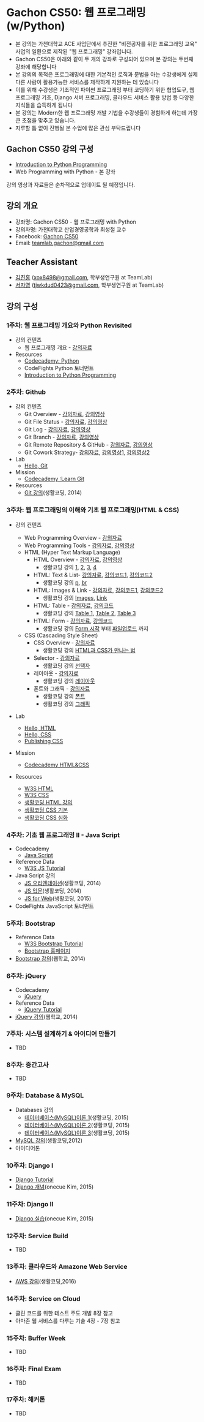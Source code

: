 Gachon CS50: 웹 프로그래밍(w/Python)
==============================

- 본 강의는 가천대학교 ACE 사업단에서 추진한 "비전공자를 위한 프로그래밍 교육" 사업의 일환으로 제작된 "웹 프로그래밍" 강좌입니다.
- Gachon CS50은 아래와 같이 두 개의 강좌로 구성되어 있으며 본 강의는 두번째 강좌에 해당합니다
- 본 강의의 목적은 프로그래밍에 대한 기본적인 로직과 문법을 아는 수강생에게 실제 다른 사람이 활용가능한 서비스를 제작하게 지원하는 데 있습니다
- 이를 위해 수강생은 기초적인 파이썬 프로그래밍 부터 코딩하기 위한 협업도구, 웹 프로그래밍 기초, Django 서버 프로그래밍, 클라우드 서비스 활용 방법 등 다양한 지식들을 습득하게 됩니다
- 본 강의는 Modern한 웹 프로그래밍 개발 기법을 수강생들이 경험하게 하는데 가장 큰 초점을 맞추고 있습니다. 
- 지루할 틈 없이 진행될 본 수업에 많은 관심 부탁드립니다

## Gachon CS50 강의 구성
- [Introduction to Python Programming](https://github.com/TeamLab/Gachon_CS50_Python_KMOOC)
- Web Programming with Python - 본 강좌

강의 영상과 자료들은 순차적으로 업데이트 될 예정입니다.

## 강의 개요
* 강좌명: Gachon CS50 - 웹 프로그래밍 with Python
* 강의자명: 가천대학교 산업경영공학과 최성철 교수
* Facebook: [Gachon CS50](https://www.facebook.com/GachonCS50) 
* Email: teamlab.gachon@gmail.com

## Teacher Assistant
* [김진홍](https://github.com/jinongkim) (xox8498@gmail.com, 학부생연구원 at TeamLab)
* [서자영](https://github.com/jayoungseo) (tjwkdud0423@gmail.com, 학부생연구원 at TeamLab)

## 강의 구성
### 1주차: 웹 프로그래밍 개요와 Python Revisited
- 강의 컨텐츠
    - 웹 프로그래밍 개요 - [강의자료](https://doc.co/fPtBHX/qj9tkx)
- Resources
    - [Codecademy: Python](https://www.codecademy.com/learn/python)
    - CodeFights Python 토너먼트
    - [Introduction to Python Programming](https://github.com/TeamLab/Gachon_CS50_Python_KMOOC)

### 2주차: Github
- 강의 컨텐츠
    -  Git Overview - [강의자료](https://doc.co/Qt5pA4/qj9tkx), [강의영상](https://youtu.be/JBN_hjgR1KQ?list=PLBHVuYlKEkUJwwwMQQIYBT-f-SaILe7mn)
    -  Git File Status - [강의자료](https://doc.co/DipLMM/qj9tkx), [강의영상](https://youtu.be/TGv-pvdCBWg?list=PLBHVuYlKEkUJwwwMQQIYBT-f-SaILe7mn)
    -  Git Log - [강의자료](https://doc.co/3XrCq7/qj9tkx), [강의영상](https://youtu.be/qO9VfdQdEio?list=PLBHVuYlKEkUJwwwMQQIYBT-f-SaILe7mn)
    -  Git Branch - [강의자료](https://doc.co/pvrnZf/qj9tkx), [강의영상](https://youtu.be/mVvSeF6O8sM?list=PLBHVuYlKEkUJwwwMQQIYBT-f-SaILe7mn)
    -  Git Remote Repository & GitHub - [강의자료](https://doc.co/uTyNyV/qj9tkx), [강의영상](https://youtu.be/49C7dJgG0EQ?list=PLBHVuYlKEkUJwwwMQQIYBT-f-SaILe7mn)
    -  Git Cowork Strategy- [강의자료](https://doc.co/fjxoFX/qj9tkx), [강의영상1](https://www.youtube.com/watch?v=skE4GVKBTZQ&list=PLBHVuYlKEkUJwwwMQQIYBT-f-SaILe7mn&index=6), [강의영상2](https://www.youtube.com/watch?v=p7ld5zQr5jc&list=PLBHVuYlKEkUJwwwMQQIYBT-f-SaILe7mn&index=6)
- Lab
    -  [Hello, Git](https://github.com/TeamLab/CS50_Web_Programming_Labs/blob/master/1_git/README.md)
- Mission
    - [Codecademy :Learn Git](https://www.codecademy.com/learn/learn-git)
- Resources
    - [Git 강의](https://www.youtube.com/playlist?list=PLuHgQVnccGMCB06JE7zFIAOJtdcZBVrap)(생활코딩, 2014)

### 3주차: 웹 프로그래밍의 이해와 기초 웹 프로그래밍(HTML & CSS)
- 강의 컨텐츠
    -  Web Programming Overview - [강의자료](https://doc.co/KLoh5B/qj9tkx)
    -  Web Programming Tools - [강의자료](https://doc.co/nPtEpw/qj9tkx), [강의영상](https://www.youtube.com/watch?v=hFizLMlEy6g&list=PLBHVuYlKEkUJwwwMQQIYBT-f-SaILe7mn&index=7)
    -  HTML (Hyper Text Markup Language)
        -  HTML Overview - [강의자료](https://doc.co/Lk9nE4/qj9tkx), [강의영상](https://www.youtube.com/watch?v=XwlLAtZQAeQ&list=PLBHVuYlKEkUJwwwMQQIYBT-f-SaILe7mn&index=8)
            -  생활코딩 강의 [1](https://www.youtube.com/watch?v=33DjsANwlJk&index=2&list=PLuHgQVnccGMDUzDDCKW-pCZQY-MMCX5yB), [2](https://www.youtube.com/watch?v=jSJM9iOiQ1g&index=3&list=PLuHgQVnccGMDUzDDCKW-pCZQY-MMCX5yB), [3](https://www.youtube.com/watch?v=zQTgBEWYbug&list=PLuHgQVnccGMDUzDDCKW-pCZQY-MMCX5yB&index=4), [4](https://www.youtube.com/watch?v=AE7foaifXMU&index=5&list=PLuHgQVnccGMDUzDDCKW-pCZQY-MMCX5yB)
        -  HTML: Text & List- [강의자료](https://doc.co/hmkCZ9/qj9tkx), [강의코드1](code/html/text), [강의코드2](code/html/List)
            -  생활코딩 강의 [p](https://www.youtube.com/watch?v=z7DiQe4wnLc&index=13&list=PLuHgQVnccGMDUzDDCKW-pCZQY-MMCX5yB), [br](https://www.youtube.com/watch?v=HkX_3Kk5haE&index=14&list=PLuHgQVnccGMDUzDDCKW-pCZQY-MMCX5yB)
        -  HTML: Images & Link - [강의자료](https://doc.co/Y9vwPZ/qj9tkx), [강의코드1](code/html/img), [강의코드2](code/html/link)
            -  생활코딩 강의 [Images](https://www.youtube.com/watch?v=V_ogge8xfDs&list=PLuHgQVnccGMDUzDDCKW-pCZQY-MMCX5yB&index=15), [Link](https://www.youtube.com/watch?v=AE7foaifXMU&index=5&list=PLuHgQVnccGMDUzDDCKW-pCZQY-MMCX5yB)
        -  HTML: Table - [강의자료](https://doc.co/GspEqv/qj9tkx), [강의코드](code/html/table)
            - 생활코딩 강의 [Table 1](https://www.youtube.com/watch?v=XUTFXu0f4qo&index=16&list=PLuHgQVnccGMDUzDDCKW-pCZQY-MMCX5yB), [Table 2](https://www.youtube.com/watch?v=H84fuDj1Jxs&list=PLuHgQVnccGMDUzDDCKW-pCZQY-MMCX5yB&index=17), [Table 3](https://www.youtube.com/watch?v=i7oKd-eKvdw&list=PLuHgQVnccGMDUzDDCKW-pCZQY-MMCX5yB&index=18) 
        -  HTML: Form - [강의자료](https://doc.co/39g2G3/qj9tkx), [강의코드](code/html/form)
            -  생활코딩 강의 [Form 시작](https://www.youtube.com/watch?v=sFtZdlmgCVY&index=19&list=PLuHgQVnccGMDUzDDCKW-pCZQY-MMCX5yB) 부터 [파일업로드](https://www.youtube.com/watch?v=XY5G4RN_LKg&list=PLuHgQVnccGMDUzDDCKW-pCZQY-MMCX5yB&index=27) 까지
    - CSS (Cascading Style Sheet)
        - CSS Overview - [강의자료](https://doc.co/zfhMRN/qj9tkx)
            - 생활코딩 강의 [HTML과 CSS가 만나는 법](https://opentutorials.org/course/2418/13500)
        - Selector - [강의자료](https://doc.co/QVuTy6/qj9tkx)
            - 생활코딩 강의 [선택자](https://opentutorials.org/course/2418/13500)
        - 레이아웃 - [강의자료]()
            - 생활코딩 강의 [레이아웃](https://opentutorials.org/course/2418/13402)
        - 폰트와 그래픽 - [강의자료]()
            - 생활코딩 강의 [폰트](https://opentutorials.org/course/2418/13356)
            - 생활코딩 강의 [그래픽](https://opentutorials.org/course/2418/13591)

- Lab
    -  [Hello, HTML](https://github.com/TeamLab/CS50_Web_Programming_Labs/tree/master/2_HTML_CSS/Quest%2001.%20Hello%2C%20HTML)
    -  [Hello, CSS](https://github.com/TeamLab/CS50_Web_Programming_Labs/tree/master/2_HTML_CSS/Quest%2002.%20Hello%2C%20CSS)
    -  [Publishing CSS](https://github.com/TeamLab/CS50_Web_Programming_Labs/tree/master/2_HTML_CSS/Quest%2003.%20Publishing%20CSS)

- Mission
    - [Codecademy HTML&CSS](https://www.codecademy.com/learn/web) 

- Resources
    - [W3S HTML](http://www.w3schools.com/html/default.asp)
    - [W3S CSS](http://www.w3schools.com/css/default.asp)
    - [생활코딩 HTML 강의](https://www.youtube.com/playlist?list=PLuHgQVnccGMDUzDDCKW-pCZQY-MMCX5yB)
    - [생활코딩 CSS 기본](https://www.youtube.com/playlist?list=PLuHgQVnccGMDaVaBmkX0qfB45R_bYrV62)
    - [생활코딩 CSS 심화](https://www.youtube.com/playlist?list=PL19A855560BD98721)

### 4주차: 기초 웹 프로그래밍 II - Java Script
- Codecademy 
    - [Java Script](https://www.codecademy.com/learn/javascript)
- Reference Data 
    - [W3S JS Tutorial](http://www.w3schools.com/js/default.asp)
- Java Script 강의
	- [JS 오리엔테이션](https://www.youtube.com/playlist?list=PLuHgQVnccGMD4YCWd138Yt7UBjC8Ll6eS)(생활코딩, 2014)
    - [JS 입문](https://www.youtube.com/playlist?list=PLuHgQVnccGMA4uSig3hCjl7wTDeyIeZVU)(생활코딩, 2014)
    - [JS for Web](https://www.youtube.com/playlist?list=PLuHgQVnccGMDTAQ0S_FYxXOi1ZJz4ikaX)(생활코딩, 2015)
- CodeFights JavaScript 토너먼트

### 5주차: Bootstrap 
- Reference Data
    - [W3S Bootstrap Tutorial](http://www.w3schools.com/bootstrap/default.asp)
    - [Bootstrap 홈페이지](http://bootstrapk.com/)
- [Bootstrap 강의](https://www.youtube.com/playlist?list=PLdajQmV2DgoSN5_-w06dk9P3pCZq1Qsw8)(웹학교, 2014)

### 6주차: jQuery
- Codecademy
    - [jQuery](https://www.codecademy.com/learn/jquery)
- Reference Data
    - [jQuery Tutorial](http://www.w3schools.com/jquery/default.asp)
- [jQuery 강의](https://www.youtube.com/playlist?list=PLdajQmV2DgoR_VtxvBsBW9n6w9O1GqqKk)(웹학교, 2014)

### 7주차: 시스템 설계하기 & 아이디어 만들기
- TBD

### 8주차: 중간고사
- TBD

### 9주차: Database & MySQL
- Databases 강의
    - [데이터베이스(MySQL)이론 1](https://www.youtube.com/watch?v=GKlUJkvLd6c)(생활코딩, 2015)
    - [데이터베이스(MySQL)이론 2](https://www.youtube.com/watch?v=W7lmchYciMk)(생활코딩, 2015)
    - [데이터베이스(MySQL)이론 3](https://www.youtube.com/watch?v=XhEBiOhXH7o)(생활코딩, 2015)
- [MySQL 강의](https://www.youtube.com/playlist?list=PL79A3BAFA1DF178BF)(생활코딩,2012)
- 아이디어톤

### 10주차: Django I
- [Django Tutorial](http://tutorial.djangogirls.org/ko/)
- [Django 개념](https://www.youtube.com/watch?v=LYmZB5IIwAI)(onecue Kim, 2015)

### 11주차: Django II
- [Django 실습](https://www.youtube.com/watch?v=Fn2XMeRmwe4)(onecue Kim, 2015)

### 12주차: Service Build
- TBD

### 13주차: 클라우드와 Amazone Web Service
- [AWS 강의](https://www.youtube.com/playlist?list=PLuHgQVnccGMC5AYnBg8ffg5utOLwEj4fZ)(생활코딩,2016)

### 14주차: Service on Cloud
- 클린 코드를 위한 테스트 주도 개발 8장 참고
- 아마존 웹 서비스를 다루는 기술 4장 - 7장 참고

### 15주차: Buffer Week
- TBD

### 16주차: Final Exam
- TBD

### 17주차: 해커톤
- TBD
